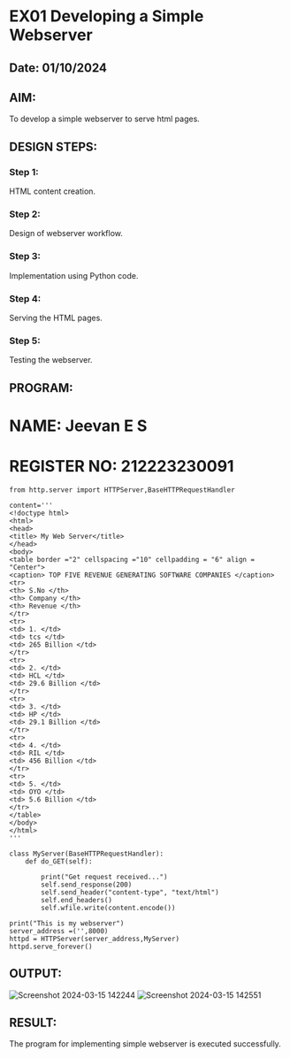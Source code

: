 # EX01 Developing a Simple Webserver
## Date: 01/10/2024

## AIM:
To develop a simple webserver to serve html pages.

## DESIGN STEPS:
### Step 1: 
HTML content creation.

### Step 2:
Design of webserver workflow.

### Step 3:
Implementation using Python code.

### Step 4:
Serving the HTML pages.

### Step 5:
Testing the webserver.

## PROGRAM:
# NAME: Jeevan E S
# REGISTER NO: 212223230091
```
from http.server import HTTPServer,BaseHTTPRequestHandler

content='''
<!doctype html>
<html>
<head>
<title> My Web Server</title>
</head>
<body>
<table border ="2" cellspacing ="10" cellpadding = "6" align = "Center">
<caption> TOP FIVE REVENUE GENERATING SOFTWARE COMPANIES </caption>
<tr>
<th> S.No </th>
<th> Company </th>
<th> Revenue </th>
</tr>
<tr>
<td> 1. </td>
<td> tcs </td>
<td> 265 Billion </td>
</tr>
<tr>
<td> 2. </td>
<td> HCL </td>
<td> 29.6 Billion </td>
</tr>
<tr>
<td> 3. </td>
<td> HP </td>
<td> 29.1 Billion </td>
</tr>
<tr>
<td> 4. </td>
<td> RIL </td>
<td> 456 Billion </td>
</tr>
<tr>
<td> 5. </td>
<td> OYO </td>
<td> 5.6 Billion </td>
</tr>
</table>
</body>
</html>
'''

class MyServer(BaseHTTPRequestHandler):
    def do_GET(self):

        print("Get request received...")
        self.send_response(200) 
        self.send_header("content-type", "text/html")       
        self.end_headers()
        self.wfile.write(content.encode())

print("This is my webserver") 
server_address =('',8000)
httpd = HTTPServer(server_address,MyServer)
httpd.serve_forever()
```
## OUTPUT:
![Screenshot 2024-03-15 142244](https://github.com/tarunikadamodaran/simplewebserver/assets/145633268/8e152bd4-6520-4594-92cb-01a05877b8d3)
![Screenshot 2024-03-15 142551](https://github.com/tarunikadamodaran/simplewebserver/assets/145633268/6cafbc01-9a2f-4481-a275-ccf6d1039dda)



## RESULT:
The program for implementing simple webserver is executed successfully.
